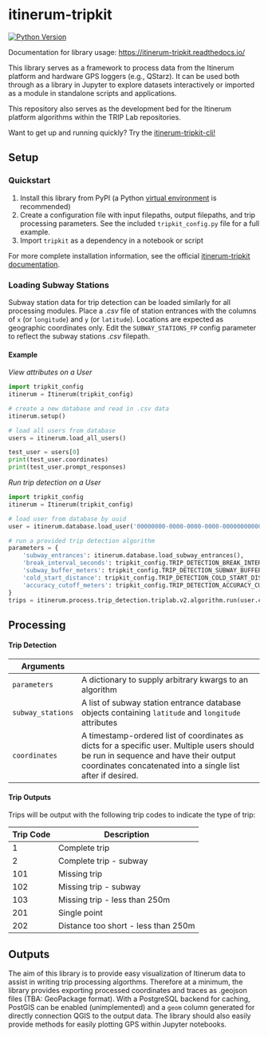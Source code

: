 # itinerum-tripkit

[![Python Version](https://img.shields.io/badge/Python-3.6%7C3.7-blue.svg?style=flat-square)]()

Documentation for library usage: https://itinerum-tripkit.readthedocs.io/

This library serves as a framework to process data from the Itinerum platform and hardware GPS loggers (e.g., QStarz). It can be used both through as a library in Jupyter to explore datasets interactively or imported as a module in standalone scripts and applications.

This repository also serves as the development bed for the Itinerum platform algorithms within the TRIP Lab repositories. 

Want to get up and running quickly? Try the [itinerum-tripkit-cli!](https://github.com/TRIP-Lab/itinerum-tripkit-cli)

## Setup

### Quickstart

1. Install this library from PyPI (a Python [virtual environment](https://docs.python.org/3/library/venv.html) is recommended)
2. Create a configuration file with input filepaths, output filepaths, and trip processing parameters. See the included `tripkit_config.py` file for a full example.
3. Import `tripkit` as a dependency in a notebook or script

For more complete installation information, see the official [itinerum-tripkit documentation](https://itinerum-tripkit.readthedocs.io/en/stable/usage/installation.html).


### Loading Subway Stations

Subway station data for trip detection can be loaded similarly for all processing modules. Place a *.csv* file of station entrances with the columns of `x` (or `longitude`) and `y` (or `latitude`). Locations are expected as geographic coordinates only. Edit the `SUBWAY_STATIONS_FP` config parameter to reflect the subway stations *.csv* filepath.

#### Example

*View attributes on a User*

```python
import tripkit_config
itinerum = Itinerum(tripkit_config)

# create a new database and read in .csv data
itinerum.setup()

# load all users from database
users = itinerum.load_all_users()

test_user = users[0]
print(test_user.coordinates)
print(test_user.prompt_responses)
```

*Run trip detection on a User*

```python
import tripkit_config
itinerum = Itinerum(tripkit_config)

# load user from database by uuid
user = itinerum.database.load_user('00000000-0000-0000-0000-000000000000')

# run a provided trip detection algorithm
parameters = {
    'subway_entrances': itinerum.database.load_subway_entrances(),
    'break_interval_seconds': tripkit_config.TRIP_DETECTION_BREAK_INTERVAL_SECONDS,
    'subway_buffer_meters': tripkit_config.TRIP_DETECTION_SUBWAY_BUFFER_METERS,
    'cold_start_distance': tripkit_config.TRIP_DETECTION_COLD_START_DISTANCE_METERS,
    'accuracy_cutoff_meters': tripkit_config.TRIP_DETECTION_ACCURACY_CUTOFF_METERS
}
trips = itinerum.process.trip_detection.triplab.v2.algorithm.run(user.coordinates, parameters)
```

## Processing

#### Trip Detection

| Arguments         |                                                              |
| ----------------- | ------------------------------------------------------------ |
| `parameters`      | A dictionary to supply arbitrary kwargs to an algorithm      |
| `subway_stations` | A list of subway station entrance database objects containing `latitude` and `longitude` attributes |
| `coordinates`     | A timestamp-ordered list of coordinates as dicts for a specific user. Multiple users should be run in sequence and have their output coordinates concatenated into a single list after if desired. |

#### Trip Outputs

Trips will be output with the following trip codes to indicate the type of trip:

| Trip Code | Description                         |
| --------- | ----------------------------------- |
| 1         | Complete trip                       |
| 2         | Complete trip - subway              |
| 101       | Missing trip                        |
| 102       | Missing trip - subway               |
| 103       | Missing trip - less than 250m       |
| 201       | Single point                        |
| 202       | Distance too short - less than 250m |


## Outputs
The aim of this library is to provide easy visualization of Itinerum data to assist in writing trip processing algorthms. Therefore at a minimum, the library provides exporting processed coordinates and traces as .geojson files (TBA: GeoPackage format). With a PostgreSQL backend for caching, PostGIS can be enabled (unimplemented) and a `geom` column generated for directly connection QGIS to the output data. The library should also easily provide methods for easily plotting GPS within Jupyter notebooks.
